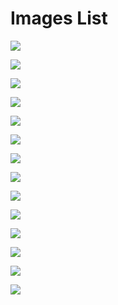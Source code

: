 # Images List

![](IMG_0240.jpg)

![](IMG_0242.jpg)

![](IMG_0254.jpg)

![](IMG_0258.jpg)

![](IMG_0271.jpg)

![](IMG_0838.jpg)

![](IMG_0839.jpg)

![](IMG_0904.jpg)

![](IMG_0906.jpg)

![](IMG_0909.jpg)

![](IMG_0910.jpg)

![](IMG_0931.jpg)

![](render_front_side.jpg)

![](render_iso_2.jpg)